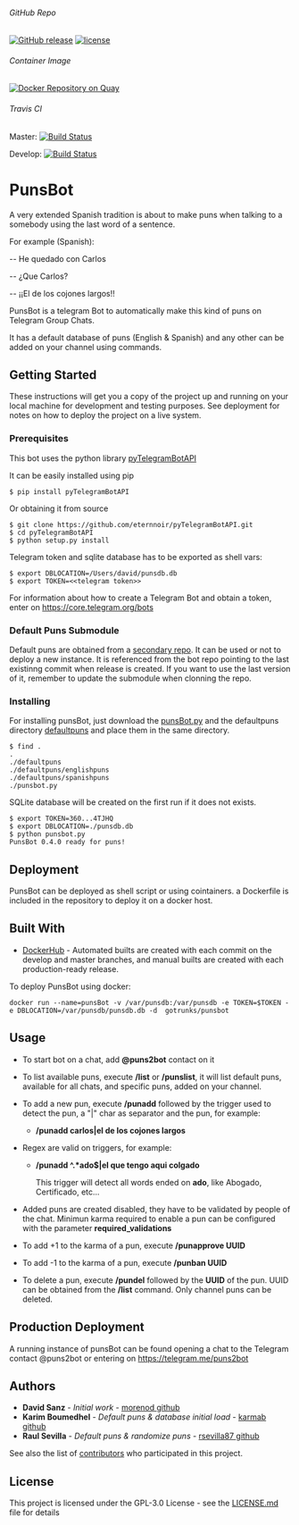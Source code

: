 ###### GitHub Repo
[![GitHub release](https://img.shields.io/github/release/morenod/punsbot.svg)]()
[![license](https://img.shields.io/github/license/morenod/punsbot.svg)]()
###### Container Image
[![Docker Repository on Quay](https://quay.io/repository/morenod/puns2bot/status "Docker Repository on Quay")](https://quay.io/repository/morenod/puns2bot)
###### Travis CI
Master: [![Build Status](https://travis-ci.org/morenod/punsBot.svg?branch=master)](https://travis-ci.org/morenod/punsBot)

Develop: [![Build Status](https://travis-ci.org/morenod/punsBot.svg?branch=develop)](https://travis-ci.org/morenod/punsBot)
# PunsBot

A very extended Spanish tradition is about to make puns when talking to a somebody using the last word of a sentence.

For example (Spanish):

-- He quedado con Carlos

-- ¿Que Carlos?

-- ¡¡El de los cojones largos!!


PunsBot is a telegram Bot to automatically make this kind of puns on Telegram Group Chats.

It has a default database of puns (English & Spanish) and any other can be added on your channel using commands.

## Getting Started

These instructions will get you a copy of the project up and running on your local machine for development and testing purposes. See deployment for notes on how to deploy the project on a live system.

### Prerequisites

This bot uses the python library [pyTelegramBotAPI](https://github.com/eternnoir/pyTelegramBotAPI)

It can be easily installed using pip

```
$ pip install pyTelegramBotAPI
```

Or obtaining it from source

```
$ git clone https://github.com/eternnoir/pyTelegramBotAPI.git
$ cd pyTelegramBotAPI
$ python setup.py install
```

Telegram token and sqlite database has to be exported as shell vars:

```
$ export DBLOCATION=/Users/david/punsdb.db
$ export TOKEN=<<telegram token>>
```

For information about how to create a Telegram Bot and obtain a token, enter on https://core.telegram.org/bots

### Default Puns Submodule

Default puns are obtained from a [secondary repo](https://github.com/morenod/defaultpuns). It can be used or not to deploy a new instance. It is referenced from the bot repo pointing to the last existinng commit when release is created. If you want to use the last version of it, remember to update the submodule when clonning the repo.

### Installing

For installing punsBot, just download the [punsBot.py](https://github.com/morenod/punsBot/blob/master/punsbot.py) and the defaultpuns directory [defaultpuns](https://github.com/morenod/defaultpuns) and place them in the same directory.

```
$ find .
.
./defaultpuns
./defaultpuns/englishpuns
./defaultpuns/spanishpuns
./punsbot.py
```

SQLite database will be created on the first run if it does not exists.

```
$ export TOKEN=360...4TJHQ
$ export DBLOCATION=./punsdb.db
$ python punsbot.py
PunsBot 0.4.0 ready for puns!
```

## Deployment

PunsBot can be deployed as shell script or using cointainers. a Dockerfile is included in the repository to deploy it on a docker host.

## Built With

* [DockerHub](https://hub.docker.com/r/gotrunks/punsbot/) - Automated builts are created with each commit on the develop and master branches, and manual builts are created with each production-ready release.

To deploy PunsBot using docker:

```
docker run --name=punsBot -v /var/punsdb:/var/punsdb -e TOKEN=$TOKEN -e DBLOCATION=/var/punsdb/punsdb.db -d  gotrunks/punsbot
```

## Usage

- To start bot on a chat, add **@puns2bot** contact on it
- To list available puns, execute **/list** or **/punslist**, it will list default puns, available for all chats, and specific puns, added on your channel.
- To add a new pun, execute **/punadd** followed by the trigger used to detect the pun, a "|" char as separator and the pun, for example:
  - **/punadd carlos|el de los cojones largos**
- Regex are valid on triggers, for example:
  - **/punadd ^.\*ado$|el que tengo aqui colgado**

    This trigger will detect all words ended on **ado**, like Abogado, Certificado, etc...

- Added puns are created disabled, they have to be validated by people of the chat. Minimun karma required to enable a pun can be configured with the parameter **required_validations**

- To add +1 to the karma of a pun, execute **/punapprove UUID**

- To add -1 to the karma of a pun, execute **/punban UUID**

- To delete a pun, execute **/pundel** followed by the **UUID** of the pun. UUID can be obtained from the **/list** command. Only channel puns can be deleted.

## Production Deployment

A running instance of punsBot can be found opening a chat to the Telegram contact @puns2bot or entering on https://telegram.me/puns2bot

## Authors

* **David Sanz** - *Initial work* - [morenod github](https://github.com/morenod)
* **Karim Boumedhel** - *Default puns & database initial load* - [karmab github](https://github.com/karmab)
* **Raul Sevilla** - *Default puns & randomize puns* - [rsevilla87 github](https://github.com/rsevilla87)

See also the list of [contributors](https://github.com/morenod/punsBot/graphs/contributors) who participated in this project.

## License

This project is licensed under the GPL-3.0 License - see the [LICENSE.md](LICENSE.md) file for details
